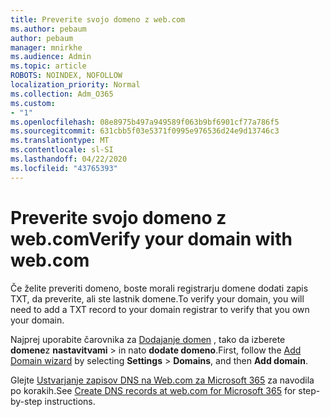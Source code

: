 ```yaml
---
title: Preverite svojo domeno z web.com
ms.author: pebaum
author: pebaum
manager: mnirkhe
ms.audience: Admin
ms.topic: article
ROBOTS: NOINDEX, NOFOLLOW
localization_priority: Normal
ms.collection: Adm_O365
ms.custom:
- "1"
ms.openlocfilehash: 08e8975b497a949589f063b9bf6901cf77a786f5
ms.sourcegitcommit: 631cbb5f03e5371f0995e976536d24e9d13746c3
ms.translationtype: MT
ms.contentlocale: sl-SI
ms.lasthandoff: 04/22/2020
ms.locfileid: "43765393"
---
```

# <a name="verify-your-domain-with-webcom"></a><span data-ttu-id="edf55-102">Preverite svojo domeno z web.com</span><span class="sxs-lookup"><span data-stu-id="edf55-102">Verify your domain with web.com</span></span>

<span data-ttu-id="edf55-103">Če želite preveriti domeno, boste morali registrarju domene dodati zapis TXT, da preverite, ali ste lastnik domene.</span><span class="sxs-lookup"><span data-stu-id="edf55-103">To verify your domain, you will need to add a TXT record to your domain registrar to verify that you own your domain.</span></span> 

<span data-ttu-id="edf55-104">Najprej uporabite čarovnika za [Dodajanje domen](https://portal.office.com/adminportal/home#/Domains) , tako da izberete **domene**z **nastavitvami** \> in nato **dodate domeno**.</span><span class="sxs-lookup"><span data-stu-id="edf55-104">First, follow the [Add Domain wizard](https://portal.office.com/adminportal/home#/Domains) by selecting **Settings** \> **Domains**, and then **Add domain**.</span></span>
  
<span data-ttu-id="edf55-105">Glejte [Ustvarjanje zapisov DNS na Web.com za Microsoft 365](https://docs.microsoft.com/microsoft-365/admin/dns/create-dns-records-at-web-com) za navodila po korakih.</span><span class="sxs-lookup"><span data-stu-id="edf55-105">See [Create DNS records at web.com for Microsoft 365](https://docs.microsoft.com/microsoft-365/admin/dns/create-dns-records-at-web-com) for step-by-step instructions.</span></span>